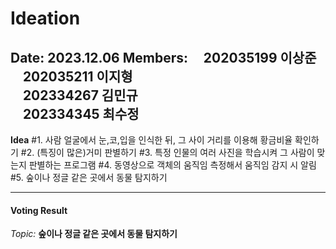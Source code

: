 # Ideation

**Date:** 2023.12.06
**Members:**
&nbsp;&nbsp;&nbsp;&nbsp;202035199 이상준 
&nbsp;&nbsp;&nbsp;&nbsp;202035211 이지형  
&nbsp;&nbsp;&nbsp;&nbsp;202334267 김민규      
&nbsp;&nbsp;&nbsp;&nbsp;202334345 최수정
---
**Idea**
\#1. 사람 얼굴에서 눈,코,입을 인식한 뒤, 그 사이 거리를 이용해 황금비율 확인하기
\#2. (특징이 많은)거미 판별하기
\#3. 특정 인물의 여러 사진을 학습시켜 그 사람이 맞는지 판별하는 프로그램
\#4. 동영상으로 객체의 움직임 측정해서 움직임 감지 시 알림
\#5. 숲이나 정글 같은 곳에서 동물 탐지하기

---
#### Voting Result
*Topic:* **숲이나 정글 같은 곳에서 동물 탐지하기**
